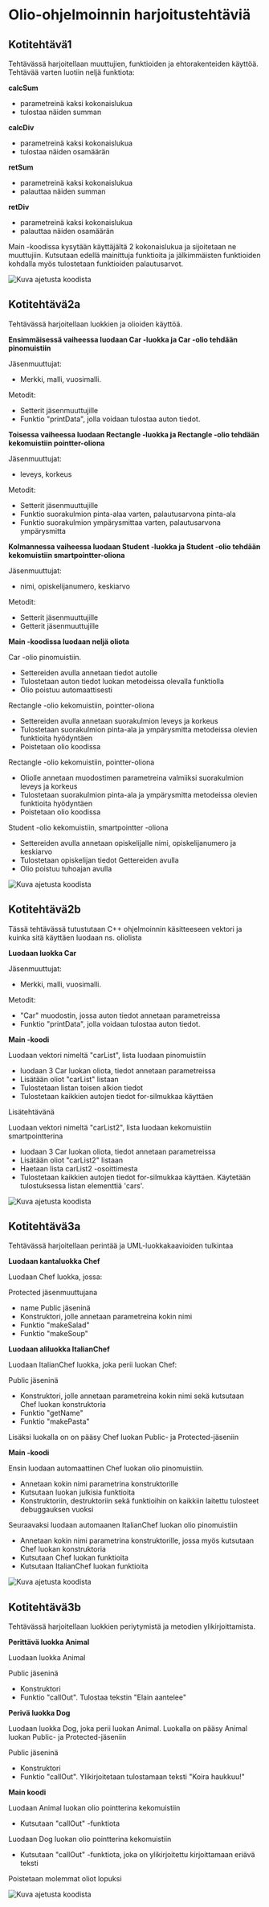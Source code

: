 # Olio-ohjelmoinnin harjoitustehtäviä

## Kotitehtävä1

Tehtävässä harjoitellaan muuttujien, funktioiden ja ehtorakenteiden käyttöä.
Tehtävää varten luotiin neljä funktiota:

**calcSum**

- parametreinä kaksi kokonaislukua
- tulostaa näiden summan

**calcDiv**

- parametreinä kaksi kokonaislukua
- tulostaa näiden osamäärän

**retSum**

- parametreinä kaksi kokonaislukua
- palauttaa näiden summan
    
**retDiv**

- parametreinä kaksi kokonaislukua
- palauttaa näiden osamäärän

Main -koodissa kysytään käyttäjältä 2 kokonaislukua ja sijoitetaan ne muuttujiin.
Kutsutaan edellä mainittuja funktioita ja jälkimmäisten funktioiden kohdalla myös tulostetaan funktioiden palautusarvot.

![Kuva ajetusta koodista](imageH1.png)

## Kotitehtävä2a

Tehtävässä harjoitellaan luokkien ja olioiden käyttöä.

**Ensimmäisessä vaiheessa luodaan Car -luokka ja Car -olio tehdään pinomuistiin**

Jäsenmuuttujat:
- Merkki, malli, vuosimalli.

Metodit:
- Setterit jäsenmuuttujille
- Funktio "printData", jolla voidaan tulostaa auton tiedot.

**Toisessa vaiheessa luodaan Rectangle -luokka ja Rectangle -olio tehdään kekomuistiin pointter-oliona**

Jäsenmuuttujat:
- leveys, korkeus

Metodit:
- Setterit jäsenmuuttujille
- Funktio suorakulmion pinta-alaa varten, palautusarvona pinta-ala
- Funktio suorakulmion ympärysmittaa varten, palautusarvona ympärysmitta

**Kolmannessa vaiheessa luodaan Student -luokka ja Student -olio tehdään kekomuistiin smartpointter-oliona**

Jäsenmuuttujat:
- nimi, opiskelijanumero, keskiarvo

Metodit:
- Setterit jäsenmuuttujille
- Getterit jäsenmuuttujille

**Main -koodissa luodaan neljä oliota**

Car -olio pinomuistiin.
- Settereiden avulla annetaan tiedot autolle
- Tulostetaan auton tiedot luokan metodeissa olevalla funktiolla
- Olio poistuu automaattisesti

Rectangle -olio kekomuistiin, pointter-oliona
- Settereiden avulla annetaan suorakulmion leveys ja korkeus
- Tulostetaan suorakulmion pinta-ala ja ympärysmitta metodeissa olevien funktioita hyödyntäen
- Poistetaan olio koodissa

Rectangle -olio kekomuistiin, pointter-oliona
- Oliolle annetaan muodostimen parametreina valmiiksi suorakulmion leveys ja korkeus
- Tulostetaan suorakulmion pinta-ala ja ympärysmitta metodeissa olevien funktioita hyödyntäen
- Poistetaan olio koodissa

Student -olio kekomuistiin, smartpointter -oliona
- Settereiden avulla annetaan opiskelijalle nimi, opiskelijanumero ja keskiarvo
- Tulostetaan opiskelijan tiedot Gettereiden avulla
- Olio poistuu tuhoajan avulla

![Kuva ajetusta koodista](imageH2a.png)

## Kotitehtävä2b

Tässä tehtävässä tutustutaan C++ ohjelmoinnin käsitteeseen vektori ja kuinka sitä käyttäen luodaan ns. oliolista

**Luodaan luokka Car**

Jäsenmuuttujat:
- Merkki, malli, vuosimalli.

Metodit:
- "Car" muodostin, jossa auton tiedot annetaan parametreissa
- Funktio "printData", jolla voidaan tulostaa auton tiedot.

**Main -koodi**

Luodaan vektori nimeltä "carList", lista luodaan pinomuistiin
- luodaan 3 Car luokan oliota, tiedot annetaan parametreissa
- Lisätään oliot "carList" listaan
- Tulostetaan listan toisen alkion tiedot
- Tulostetaan kaikkien autojen tiedot for-silmukkaa käyttäen

Lisätehtävänä

Luodaan vektori nimeltä "carList2", lista luodaan kekomuistiin smartpointterina
- luodaan 3 Car luokan oliota, tiedot annetaan parametreissa
- Lisätään oliot "carList2" listaan
- Haetaan lista carList2 -osoittimesta
- Tulostetaan kaikkien autojen tiedot for-silmukkaa käyttäen. Käytetään tulostuksessa listan elementtiä 'cars'.

![Kuva ajetusta koodista](imageH2b.png)

## Kotitehtävä3a

Tehtävässä harjoitellaan perintää ja UML-luokkakaavioiden tulkintaa

**Luodaan kantaluokka Chef**

Luodaan Chef luokka, jossa:

Protected jäsenmuuttujana
- name
Public jäseninä
- Konstruktori, jolle annetaan parametreina kokin nimi
- Funktio "makeSalad"
- Funktio "makeSoup"

**Luodaan aliluokka ItalianChef**

Luodaan ItalianChef luokka, joka perii luokan Chef:

Public jäseninä
- Konstruktori, jolle annetaan parametreina kokin nimi sekä kutsutaan Chef luokan konstruktoria
- Funktio "getName"
- Funktio "makePasta"

Lisäksi luokalla on on pääsy Chef luokan Public- ja Protected-jäseniin

**Main -koodi**

Ensin luodaan automaattinen Chef luokan olio pinomuistiin.
- Annetaan kokin nimi parametrina konstruktorille
- Kutsutaan luokan julkisia funktioita
- Konstruktoriin, destruktoriin sekä funktioihin on kaikkiin laitettu tulosteet debuggauksen vuoksi

Seuraavaksi luodaan automaanen ItalianChef luokan olio pinomuistiin
- Annetaan kokin nimi parametrina konstruktorille, jossa myös kutsutaan Chef luokan konstruktoria
- Kutsutaan Chef luokan funktioita
- Kutsutaan ItalianChef luokan funktioita

![Kuva ajetusta koodista](imageH3a.png)

## Kotitehtävä3b

Tehtävässä harjoitellaan luokkien periytymistä ja metodien ylikirjoittamista.

**Perittävä luokka Animal**

Luodaan luokka Animal

Public jäseninä
- Konstruktori
- Funktio "callOut". Tulostaa tekstin "Elain aantelee"

**Perivä luokka Dog**

Luodaan luokka Dog, joka perii luokan Animal. Luokalla on pääsy Animal luokan Public- ja Protected-jäseniin

Public jäseninä
- Konstruktori
- Funktio "callOut". Ylikirjoitetaan tulostamaan teksti "Koira haukkuu!"

**Main koodi**

Luodaan Animal luokan olio pointterina kekomuistiin
- Kutsutaan "callOut" -funktiota

Luodaan Dog luokan olio pointterina kekomuistiin
- Kutsutaan "callOut" -funktiota, joka on ylikirjoitettu kirjoittamaan eriävä teksti

Poistetaan molemmat oliot lopuksi

![Kuva ajetusta koodista](imageH3b.png)
